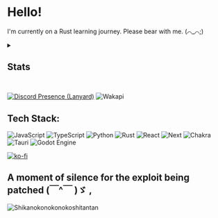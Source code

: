 # Hello!

I'm currently on a Rust learning journey. Please bear with me. (⌒_⌒;)

<details>
<summary><h2>Stats</h2></summary>
<br>
  
[![Top Langs](https://github-readme-stats.vercel.app/api/top-langs/?username=durpyneko&theme=radical&size_weight=0.5&count_weight=0.5)]()

[![durpyneko's GitHub stats](https://github-readme-stats.vercel.app/api?username=durpyneko&theme=radical)]()

![Streaks](https://github-readme-streak-stats.herokuapp.com/?user=durpyneko&theme=radical&hide_border=false)

</details>

##
[![Discord Presence (Lanyard)](https://lanyard.cnrad.dev/api/763864687481323620?bg=5a205a)](https://discord.com/users/763864687481323620)
![Wakapi](https://github-readme-stats.vercel.app/api/wakatime?username=durpyneko&hide_border=true&border_radius=16&api_domain=waka.assassin.dev&bg_color=1A202C&title_color=2F855A&icon_color=2F855A&text_color=ffffff&custom_title=Wakapi.dev+Stats+(Last+7+Days)&layout=compact)

## Tech Stack:

![JavaScript](https://img.shields.io/badge/javascript-%23323330.svg?style=for-the-badge&logo=javascript&logoColor=white)
![TypeScript](https://img.shields.io/badge/typescript-%23007ACC.svg?style=for-the-badge&logo=typescript&logoColor=white)
![Python](https://img.shields.io/badge/python-3670A0?style=for-the-badge&logo=python&logoColor=ffdd54)
![Rust](https://img.shields.io/badge/rust-%23000000.svg?style=for-the-badge&logo=rust&logoColor=%23ff5e5b)
![React](https://img.shields.io/badge/react-%2320232a.svg?style=for-the-badge&logo=react&logoColor=%2361DAFB)
![Next](https://img.shields.io/badge/next%20js-000000?style=for-the-badge&logo=nextdotjs&logoColor=white)
![Chakra](https://img.shields.io/badge/chakra-%234ED1C5.svg?style=for-the-badge&logo=chakraui&logoColor=white)
![Tauri](https://img.shields.io/badge/tauri-%2324C8DB.svg?style=for-the-badge&logo=tauri&logoColor=%23FFFFFF)
![Godot Engine](https://img.shields.io/badge/GODOT-%23FFFFFF.svg?style=for-the-badge&logo=godot-engine)

[![ko-fi](https://ko-fi.com/img/githubbutton_sm.svg)](https://ko-fi.com/X8X0SE0PQ)

## A moment of silence for the exploit being patched (￣^￣ )ゞ ,
![Shikanokonokonokoshitantan](https://github.com/durpyneko/durpyneko/blob/main/shikanoko-nokonoko-koshitantan-torako-koshi.gif?raw=true)

